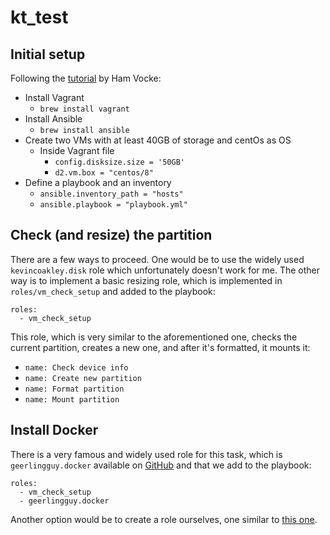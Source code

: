 # kt_test

## Initial setup

Following the [tutorial](https://www.hamvocke.com/blog/local-ansible-testing/) by Ham Vocke:
- Install Vagrant
  - ```brew install vagrant```
- Install Ansible
  - ```brew install ansible```
- Create two VMs with at least 40GB of storage and centOs as OS
  - Inside Vagrant file
    - ```config.disksize.size = '50GB'```
    - ```d2.vm.box = "centos/8"```
- Define a playbook and an inventory
  - ```ansible.inventory_path = "hosts"```
  - ```ansible.playbook = "playbook.yml"```

## Check (and resize) the partition

There are a few ways to proceed. One would be to use 
the widely used ```kevincoakley.disk``` role which unfortunately doesn't work for me. 
The other way is to implement a basic resizing role, which is implemented in ```roles/vm_check_setup``` and added to
the playbook:
```
roles:
  - vm_check_setup
```  
This role, which is very similar to the aforementioned one, checks the current partition, creates a new one, 
and after it's formatted, it mounts it:
- ```name: Check device info```
- ```name: Create new partition```
- ```name: Format partition```
- ```name: Mount partition```

## Install Docker

There is a very famous and widely used role for this task, which is 
```geerlingguy.docker``` available on [GitHub](https://github.com/geerlingguy/ansible-role-docker) and that we 
add to the playbook:  
```
roles: 
  - vm_check_setup 
  - geerlingguy.docker
```  
Another option would be to create a role ourselves, one similar to 
[this one](https://www.gabrielbautista.com/post/instalando-docker-ce-desde-un-playbook-para-centos-7-y-8).  

